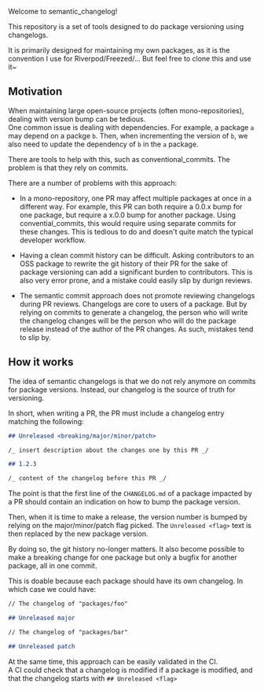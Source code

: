 Welcome to semantic_changelog!

This repository is a set of tools designed to do package versioning using changelogs.

It is primarily designed for maintaining my own packages, as it is the convention
I use for Riverpod/Freezed/...
But feel free to clone this and use it~

## Motivation

When maintaining large open-source projects (often mono-repositories), dealing
with version bump can be tedious.  
One common issue is dealing with dependencies. For example, a package `a` may
depend on a packge `b`. Then, when incrementing the version of `b`, we also need to
update the dependency of `b` in the `a` package.

There are tools to help with this, such as conventional_commits. The problem is
that they rely on commits.

There are a number of problems with this approach:

- In a mono-repository, one PR may affect multiple packages at once in a different way.
  For example, this PR can both require a 0.0.x bump for one package, but
  require a x.0.0 bump for another package.
  Using convential_commits, this would require using separate commits for these changes.
  This is tedious to do and doesn't quite match the typical developer workflow.

- Having a clean commit history can be difficult.
  Asking contributors to an OSS package to rewrite the git history of their PR
  for the sake of package versioning can add a significant burden to contributors.
  This is also very error prone, and a mistake could easily slip by durign reviews.

- The semantic commit approach does not promote reviewing changelogs during PR reviews.
  Changelogs are core to users of a package. But by relying on commits to generate a
  changelog, the person who will write the changelog changes will be the person who
  will do the package release instead of the author of the PR changes.
  As such, mistakes tend to slip by.

## How it works

The idea of semantic changelogs is that we do not rely anymore on commits for
package versions. Instead, our changelog is the source of truth for versioning.

In short, when writing a PR, the PR must include a changelog entry matching
the following:

```md
## Unreleased <breaking/major/minor/patch>

/_ insert description about the changes one by this PR _/

## 1.2.3

/_ content of the changelog before this PR _/
```

The point is that the first line of the `CHANGELOG.md` of a package impacted
by a PR should contain an indication on how to bump the package version.

Then, when it is time to make a release, the version number is bumped
by relying on the major/minor/patch flag picked. The `Unreleased <flag>` text
is then replaced by the new package version.

By doing so, the git history no-longer matters. It also become possible to
make a breaking change for one package but only a bugfix for another package,
all in one commit.

This is doable because each package should have its own changelog. In which case
we could have:

```md
// The changelog of "packages/foo"

## Unreleased major
```

```md
// The changelog of "packages/bar"

## Unreleased patch
```

At the same time, this approach can be easily validated in the CI.  
A CI could check that a changelog is modified if a package is modified,
and that the changelog starts with `## Unreleased <flag>`
